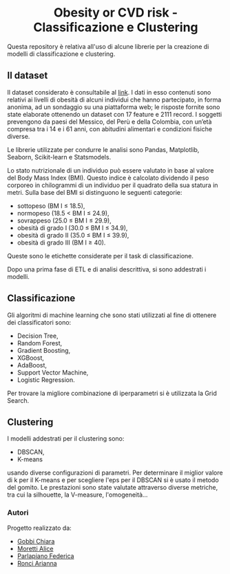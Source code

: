 <h1 align="center"> Obesity or CVD risk - Classificazione e Clustering </h1>

Questa repository è relativa all'uso di alcune librerie per la creazione di modelli di classificazione e clustering.

## Il dataset

Il dataset considerato è consultabile al [link](https://www.kaggle.com/datasets/aravindpcoder/obesity-or-cvd-risk-classifyregressorcluster/data). 
I dati in esso contenuti sono relativi ai livelli di obesità di alcuni individui che hanno partecipato, in forma anonima, ad un sondaggio su una piattaforma web; le risposte fornite sono state elaborate ottenendo un dataset con 17 feature e 2111 record. I soggetti prevengono da paesi del Messico, del Perù e della Colombia, con un’età compresa tra i 14 e i 61 anni, con abitudini alimentari e condizioni fisiche diverse.

Le librerie utilizzate per condurre le analisi sono Pandas, Matplotlib, Seaborn, Scikit-learn e Statsmodels.

Lo stato nutrizionale di un individuo può essere valutato in base al valore del Body Mass Index (BMI). Questo indice è calcolato dividendo il peso corporeo in chilogrammi di un individuo per il quadrato della sua statura in
metri. Sulla base del BMI si distinguono le seguenti categorie:
* sottopeso (BM I ≤ 18.5),
* normopeso (18.5 < BM I ≤ 24.9),
* sovrappeso (25.0 ≤ BM I ≤ 29.9),
* obesità di grado I (30.0 ≤ BM I ≤ 34.9),
* obesità di grado II (35.0 ≤ BM I ≤ 39.9),
* obesità di grado III (BM I ≥ 40).

Queste sono le etichette considerate per il task di classificazione.

Dopo una prima fase di ETL e di analisi descrittiva, si sono addestrati i modelli.

## Classificazione

Gli algoritmi di machine learning che sono stati utilizzati al fine di ottenere dei classificatori sono:
* Decision Tree,
* Random Forest,
* Gradient Boosting,
* XGBoost,
* AdaBoost,
* Support Vector Machine,
* Logistic Regression.

Per trovare la migliore combinazione di iperparametri si è utilizzata la Grid Search.

## Clustering

I modelli addestrati per il clustering sono:
* DBSCAN,
* K-means

usando diverse configurazioni di parametri.
Per determinare il miglior valore di k per il K-means e per scegliere l'eps per il DBSCAN si è usato il metodo del gomito.
Le prestazioni sono state valutate attraverso diverse metriche, tra cui la silhouette, la V-measure, l'omogeneità...

### Autori
Progetto realizzato da:
- [Gobbi Chiara](https://github.com/chiaragii)
- [Moretti Alice](https://github.com/AliceMoretti00)
- [Parlapiano Federica](https://github.com/FedericaParlapiano)
- [Ronci Arianna](https://github.com/AriannaRonci)

